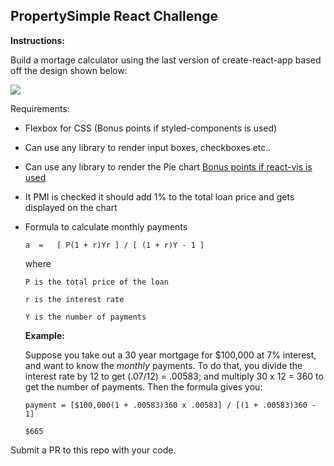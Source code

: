 ## PropertySimple React Challenge

**Instructions:**

Build a mortage calculator using the last version of create-react-app based off the design shown below:

![](https://scontent.xx.fbcdn.net/v/t1.15752-0/p280x280/53545867_298015887558905_6873721928884944896_n.png?_nc_cat=100&_nc_ad=z-m&_nc_cid=0&_nc_zor=9&_nc_ht=scontent.xx&oh=fbd9989bbc0311dce758b1c84871a307&oe=5D1E72CE)

Requirements:

- Flexbox for CSS (Bonus points if styled-components is used)

- Can use any library to render input boxes, checkboxes etc..

- Can use any library to render the Pie chart [Bonus points if react-vis is used](https://github.com/uber/react-vis)

- It PMI is checked it should add 1% to the total loan price and gets displayed on the chart

- Formula to calculate monthly payments

  ```a  =   [ P(1 + r)Yr ] / [ (1 + r)Y - 1 ]```

  where 

  `P is the total price of the loan`

  `r is the interest rate `

  `Y is the number of payments`

  

  **Example:**

  Suppose you take out a 30 year mortgage for $100,000 at 7% interest, and want to know the *monthly* payments. To do that, you divide the interest rate by 12 to get (.07/12) = .00583; and multiply 30 x 12 = 360 to get the number of payments. Then the formula gives you:

  ```payment = [$100,000(1 + .00583)360 x .00583] / [(1 + .00583)360 - 1]```

  ```$665```

  

Submit a PR to this repo with your code.
